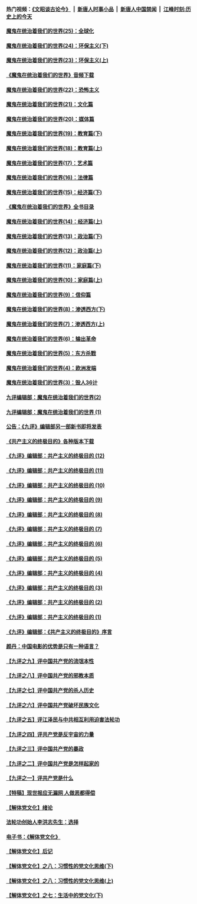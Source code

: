 #### 热门视频：[《文昭谈古论今》](https://github.com/gfw-breaker/wenzhao/blob/master/README.md?t=11060033) &nbsp;|&nbsp; [新唐人时事小品](https://github.com/gfw-breaker/ntdtv-comedy/blob/master/README.md?t=11060033) &nbsp;|&nbsp; [新唐人中国禁闻](https://github.com/gfw-breaker/ntdtv-news/blob/master/README.md?t=11060033) &nbsp;|&nbsp; [江峰时刻:历史上的今天](https://github.com/gfw-breaker/today-in-history/blob/master/README.md?t=11060033) 

#### [魔鬼在统治着我们的世界(25)：全球化](../pages/nsc422/n10788205.md?t=11060033) 

#### [魔鬼在统治着我们的世界(24)：环保主义(下)](../pages/nsc422/n10695307.md?t=11060033) 

#### [魔鬼在统治着我们的世界(23)：环保主义(上)](../pages/nsc422/n10688613.md?t=11060033) 

#### [《魔鬼在统治着我们的世界》音频下载](../pages/nsc422/n10635553.md?t=11060033) 

#### [魔鬼在统治着我们的世界(22)：恐怖主义](../pages/nsc422/n10614727.md?t=11060033) 

#### [魔鬼在统治着我们的世界(21)：文化篇](../pages/nsc422/n10597706.md?t=11060033) 

#### [魔鬼在统治着我们的世界(20)：媒体篇](../pages/nsc422/n10586579.md?t=11060033) 

#### [魔鬼在统治着我们的世界(19)：教育篇(下)](../pages/nsc422/n10564808.md?t=11060033) 

#### [魔鬼在统治着我们的世界(18)：教育篇(上)](../pages/nsc422/n10526970.md?t=11060033) 

#### [魔鬼在统治着我们的世界(17)：艺术篇](../pages/nsc422/n10499093.md?t=11060033) 

#### [魔鬼在统治着我们的世界(16)：法律篇](../pages/nsc422/n10485969.md?t=11060033) 

#### [魔鬼在统治着我们的世界(15)：经济篇(下)](../pages/nsc422/n10469975.md?t=11060033) 

#### [《魔鬼在统治着我们的世界》全书目录](../pages/nsc422/n10464261.md?t=11060033) 

#### [魔鬼在统治着我们的世界(14)：经济篇(上)](../pages/nsc422/n10457370.md?t=11060033) 

#### [魔鬼在统治着我们的世界(13)：政治篇(下)](../pages/nsc422/n10448270.md?t=11060033) 

#### [魔鬼在统治着我们的世界(12)：政治篇(上)](../pages/nsc422/n10444576.md?t=11060033) 

#### [魔鬼在统治着我们的世界(11)：家庭篇(下)](../pages/nsc422/n10440961.md?t=11060033) 

#### [魔鬼在统治着我们的世界(10)：家庭篇(上)](../pages/nsc422/n10435448.md?t=11060033) 

#### [魔鬼在统治着我们的世界(9)：信仰篇](../pages/nsc422/n10432159.md?t=11060033) 

#### [魔鬼在统治着我们的世界(8)：渗透西方(下)](../pages/nsc422/n10429603.md?t=11060033) 

#### [魔鬼在统治着我们的世界(7)：渗透西方(上)](../pages/nsc422/n10426013.md?t=11060033) 

#### [魔鬼在统治着我们的世界(6)：输出革命](../pages/nsc422/n10421536.md?t=11060033) 

#### [魔鬼在统治着我们的世界(5)：东方杀戮](../pages/nsc422/n10417707.md?t=11060033) 

#### [魔鬼在统治着我们的世界(4)：欧洲发端](../pages/nsc422/n10414890.md?t=11060033) 

#### [魔鬼在统治着我们的世界(3)：毁人36计](../pages/nsc422/n10411583.md?t=11060033) 

#### [九评编辑部：魔鬼在统治着我们的世界(2)](../pages/nsc422/n10410036.md?t=11060033) 

#### [九评编辑部：魔鬼在统治着我们的世界 (1)](../pages/nsc422/n10406825.md?t=11060033) 

#### [公告：《九评》编辑部另一部新书即将发表](../pages/nsc422/n10405104.md?t=11060033) 

#### [《共产主义的终极目的》各种版本下载](../pages/nsc422/n10022138.md?t=11060033) 

#### [《九评》编辑部：共产主义的终极目的 (12)](../pages/nsc422/n9933272.md?t=11060033) 

#### [《九评》编辑部：共产主义的终极目的 (11)](../pages/nsc422/n9924973.md?t=11060033) 

#### [《九评》编辑部：共产主义的终极目的 (10)](../pages/nsc422/n9920883.md?t=11060033) 

#### [《九评》编辑部：共产主义的终极目的 (9)](../pages/nsc422/n9916363.md?t=11060033) 

#### [《九评》编辑部：共产主义的终极目的 (8)](../pages/nsc422/n9912488.md?t=11060033) 

#### [《九评》编辑部：共产主义的终极目的 (7)](../pages/nsc422/n9901176.md?t=11060033) 

#### [《九评》编辑部：共产主义的终极目的 (6)](../pages/nsc422/n9899359.md?t=11060033) 

#### [《九评》编辑部：共产主义的终极目的 (5)](../pages/nsc422/n9893174.md?t=11060033) 

#### [《九评》编辑部：共产主义的终极目的 (4)](../pages/nsc422/n9891246.md?t=11060033) 

#### [《九评》编辑部：共产主义的终极目的 (3)](../pages/nsc422/n9879879.md?t=11060033) 

#### [《九评》编辑部：共产主义的终极目的 (2)](../pages/nsc422/n9876205.md?t=11060033) 

#### [《九评》编辑部：共产主义的终极目的 (1)](../pages/nsc422/n9865857.md?t=11060033) 

#### [《九评》编辑部：《共产主义的终极目的》序言](../pages/nsc422/n9862666.md?t=11060033) 

#### [颜丹：中国电影的优势是只有一种语言？](../pages/nsc422/n9583062.md?t=11060033) 

#### [【九评之九】评中国共产党的流氓本性](../pages/nsc422/n737542.md?t=11060033) 

#### [【九评之八】评中国共产党的邪教本质](../pages/nsc422/n735942.md?t=11060033) 

#### [【九评之七】评中国共产党的杀人历史](../pages/nsc422/n733806.md?t=11060033) 

#### [【九评之六】评中国共产党破坏民族文化](../pages/nsc422/n731667.md?t=11060033) 

#### [【九评之五】评江泽民与中共相互利用迫害法轮功](../pages/nsc422/n730058.md?t=11060033) 

#### [【九评之四】评共产党是反宇宙的力量](../pages/nsc422/n727814.md?t=11060033) 

#### [【九评之三】评中国共产党的暴政](../pages/nsc422/n725597.md?t=11060033) 

#### [【九评之二】评中国共产党是怎样起家的](../pages/nsc422/n723946.md?t=11060033) 

#### [【九评之一】评共产党是什么](../pages/nsc422/n722529.md?t=11060033) 

#### [【特稿】现世报应无漏网 人做恶都得偿](../pages/nsc422/n4215167.md?t=11060033) 

#### [【解体党文化】绪论](../pages/nsc422/n1449356.md?t=11060033) 

#### [法轮功创始人李洪志先生：选择](../pages/nsc422/n3580738.md?t=11060033) 

#### [电子书：《解体党文化》](../pages/nsc422/n1573484.md?t=11060033) 

#### [【解体党文化】后记](../pages/nsc422/n1531999.md?t=11060033) 

#### [【解体党文化】之八：习惯性的党文化思维(下)](../pages/nsc422/n1526477.md?t=11060033) 

#### [【解体党文化】之八：习惯性的党文化思维(上)](../pages/nsc422/n1520631.md?t=11060033) 

#### [【解体党文化】之七：生活中的党文化(下)](../pages/nsc422/n1513446.md?t=11060033) 

